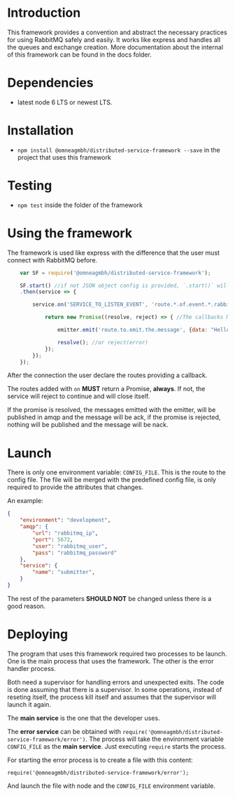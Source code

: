 # Introduction

This framework provides a convention and abstract the necessary practices for using RabbitMQ safely and easily. It works like express and handles all the queues and exchange creation. More documentation about the internal of this framework can be found in the docs folder.

# Dependencies

- latest node 6 LTS or newest LTS.


# Installation

- `npm install @omneagmbh/distributed-service-framework --save` in the project that uses this framework

# Testing

- `npm test` inside the folder of the framework

# Using the framework

The framework is used like express with the difference that the user must connect with RabbitMQ before.

``` javascript
    var SF = require('@omneagmbh/distributed-service-framework');

    SF.start() //if not JSON object config is provided, `.start()` will check for the file in the route in process.env.CONFIG_FILE. Is recomended to use the CONFIG_FILE environment variable
    .then(service => {

        service.on('SERVICE_TO_LISTEN_EVENT', 'route.*.of.event.*.rabbitmq.patterns.#', (packet, emitter) =>{

            return new Promise((resolve, reject) => { //The callbacks MUST return a promise

                emitter.emit('route.to.emit.the.message', {data: "Hello :D"});

                resolve(); //or reject(error)
            });
        });
    });
```

After the connection the user declare the routes providing a callback. 

The routes added with `on` **MUST** return a Promise, **always**. If not, the service will reject to continue and will close itself.

If the promise is resolved, the messages emitted with the emitter, will be published in amqp and the message will be ack, if the promise is rejected, nothing will be published and the message will be nack.

# Launch

There is only one environment variable: `CONFIG_FILE`. This is the route to the config file. The file will be merged with the predefined config file, is only required to provide the attributes that changes. 

An example:

```json
{
    "environment": "development",
    "amqp": {
        "url": "rabbitmq_ip",
        "port": 5672,
        "user": "rabbitmq_user",
        "pass": "rabbitmq_password"
    },
    "service": {
        "name": "submitter",
    }
}

```

The rest of the parameters **SHOULD NOT** be changed unless there is a good reason.

# Deploying

The program that uses this framework required two processes to be launch. One is the main process that uses the framework. The other is the error handler process.

Both need a supervisor for handling errors and unexpected exits. The code is done assuming that there is a supervisor. In some operations, instead of reseting itself, the process kill itself and assumes that the supervisor will launch it again.

The **main service** is the one that the developer uses. 

The **error service** can be obtained with `require('@omneagmbh/distributed-service-framework/error')`. The process will take the environment variable `CONFIG_FILE` as the **main service**. Just executing `require` starts the process.

For starting the error process is to create a file with this content:

```javascrip
require('@omneagmbh/distributed-service-framework/error');
```

And launch the file with node and the `CONFIG_FILE` environment variable.



